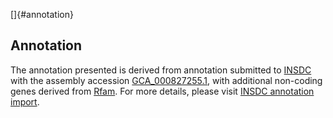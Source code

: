 []{#annotation}

Annotation
----------

The annotation presented is derived from annotation submitted to
[INSDC](http://www.insdc.org) with the assembly accession
[GCA\_000827255.1](http://www.ebi.ac.uk/ena/data/view/GCA_000827255.1),
with additional non-coding genes derived from
[Rfam](http://rfam.xfam.org/). For more details, please visit [INSDC
annotation
import](http://ensemblgenomes.org/info/data/insdc_annotation).

